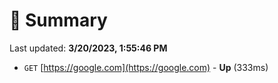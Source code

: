 # 📖 Summary
Last updated: **3/20/2023, 1:55:46 PM**

- `GET` [https://google.com](https://google.com) - **Up** (333ms)
